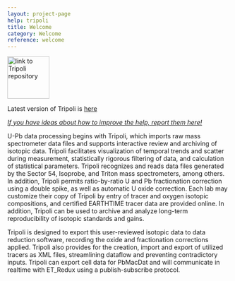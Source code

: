 ```yaml
---
layout: project-page
help: tripoli
title: Welcome
category: Welcome
reference: welcome
---
```


<a href="https://github.com/bowring/Tripoli" target= "&#95;blank">
<img src="https://raw.githubusercontent.com/CIRDLES/cirdles.github.com/master/assets/icons/Tripoli2009.png" alt="link to Tripoli repository" height="95.6" width="95">
</a>

Latest version of Tripoli is <a href="https://github.com/bowring/Tripoli/releases" target="_blank">here</a>

[*If you have ideas about how to improve the help, report them here!*](https://github.com/CIRDLES/Tripoli-Issues/issues/new)


U-Pb data processing begins with Tripoli, which imports raw mass spectrometer data files and supports interactive review and archiving of isotopic data. Tripoli facilitates visualization of temporal trends and scatter during measurement, statistically rigorous filtering of data, and calculation of statistical parameters. Tripoli recognizes and reads data files generated by the Sector 54, Isoprobe, and Triton mass spectrometers, among others. In addition, Tripoli permits ratio-by-ratio U and Pb fractionation correction using a double spike, as well as automatic U oxide correction. Each lab may customize their copy of Tripoli by entry of tracer and oxygen isotopic compositions, and certified EARTHTIME tracer data are provided online.  In addition, Tripoli can be used to archive and analyze long-term reproducibility of isotopic standards and gains.

Tripoli is designed to export this user-reviewed isotopic data to data reduction software, recording the oxide and fractionation corrections applied.  Tripoli also provides for the creation, import and export of utilized tracers as XML files, streamlining dataflow and preventing contradictory inputs.  Tripoli can export cell data for PbMacDat and will communicate in realtime with ET_Redux using a publish-subscribe protocol.  
